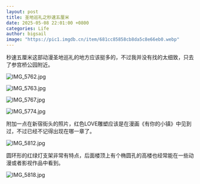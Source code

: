 ```yaml
---
layout: post
title: 圣地巡礼之秒速五厘米
date: 2025-05-08 22:01:00 +0800
categories: Life
author: bigsail
image: "https://pic1.imgdb.cn/item/681cc85858cb8da5c8e66eb0.webp"
---
```

秒速五厘米这部动漫圣地巡礼的地方应该挺多的，不过我并没有找的太细致，只去了参宫桥公园附近。

![IMG_5762.jpg](https://img.ffu.im/v2/rPSTb72.jpeg)

![IMG_5763.jpg](https://img.ffu.im/v2/t2sHWgV.jpeg)

![IMG_5767.jpg](https://img.ffu.im/v2/KY1Z8oW.jpeg)

![IMG_5774.jpg](https://img.ffu.im/v2/AarKPBG.jpeg)

附加一点在新宿街头的照片，红色LOVE雕塑应该是在漫画《有你的小镇》中见到过，不过已经不记得出现在哪一章了。

![IMG_5812.jpg](https://img.ffu.im/v2/fUYkn0q.jpeg)

圆环形的红绿灯支架非常有特点，后面楼顶上有个椭圆孔的高楼也经常能在一些动漫或者影视作品中看到。

![IMG_5818.jpg](https://img.ffu.im/v2/XwJOReM.jpeg)
